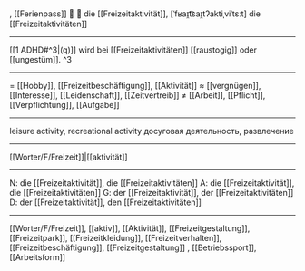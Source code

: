 , [[Ferienpass]]
🔴 🤸 die [[Freizeitaktivität]], [ˈfʁaɪ̯t͡saɪ̯tʔaktiˌviˈtɛːt]
die [[Freizeitaktivitäten]]

---
[[1 ADHD#^3|(q)]] wird bei [[Freizeitaktivitäten]] [[raustogig]] oder [[ungestüm]]. ^3

---
= [[Hobby]], [[Freizeitbeschäftigung]], [[Aktivität]]
≈ [[vergnügen]], [[Interesse]], [[Leidenschaft]], [[Zeitvertreib]]
≠ [[Arbeit]], [[Pflicht]], [[Verpflichtung]], [[Aufgabe]]

---
leisure activity, recreational activity
досуговая деятельность, развлечение

---
[[Worter/F/Freizeit]]|[[aktivität]]

---
N: die [[Freizeitaktivität]], die [[Freizeitaktivitäten]]
A: die [[Freizeitaktivität]], die [[Freizeitaktivitäten]]
G: der [[Freizeitaktivität]], der [[Freizeitaktivitäten]]
D: der [[Freizeitaktivität]], den [[Freizeitaktivitäten]]

---
[[Worter/F/Freizeit]], [[aktiv]], [[Aktivität]], [[Freizeitgestaltung]], [[Freizeitpark]], [[Freizeitkleidung]], [[Freizeitverhalten]], [[Freizeitbeschäftigung]], [[Freizeitgestaltung]]
, [[Betriebssport]], [[Arbeitsform]]